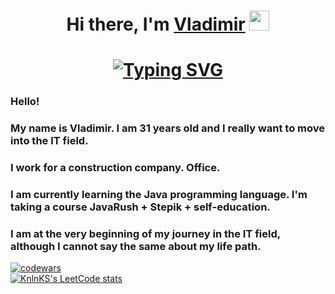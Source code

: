 <h1 align="center">Hi there, I'm <a href="https://github.com/mihailov-vb" target="_blank">Vladimir</a> 
<img src="https://github.com/blackcater/blackcater/raw/main/images/Hi.gif" height="32"/></h1>
<h1 align="center"><a href="https://git.io/typing-svg"><img src="https://readme-typing-svg.herokuapp.com?pause=500&lines=I+am+learning+Java+language!" alt="Typing SVG" /></a>

<h3 align="left">Hello!</h3>
<h3 align="left">My name is Vladimir. I am 31 years old and I really want to move into the IT field.</h3>
<h3 align="left">I work for a construction company. Office.</h3>
<h3 align="left">I am currently learning the Java programming language. I'm taking a course JavaRush + Stepik + self-education.</h3>
<h3 align="left">I am at the very beginning of my journey in the IT field, although I cannot say the same about my life path.</h3>

[![codewars](https://www.codewars.com/users/duker61/badges/small)](https://www.codewars.com/users/duker61)<br>
[![KnlnKS's LeetCode stats](https://leetcode-stats-six.vercel.app/api?username=mihailov-vb&theme=dark)](https://leetcode.com/mihailov-vb/)
